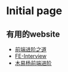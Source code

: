 # Initial page

## 有用的website

* [前端进阶之道](https://yuchengkai.cn/docs/frontend/)
* [FE-Interview](http://interview.poetries.top/)
* [木易杨前端进阶](https://muyiy.cn/question/)

